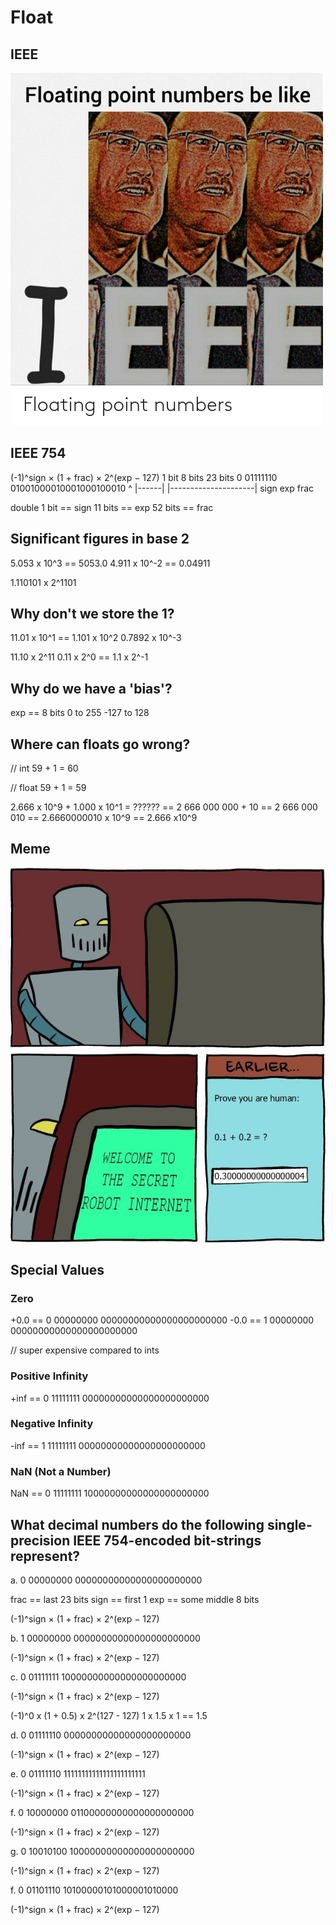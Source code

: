 # Float

## IEEE

![ieee](ieee.png)


## IEEE 754

(-1)^sign × (1 + frac) × 2^(exp − 127)
1 bit  8 bits   23 bits
0      01111110 01001000010001000100010
^      |------| |---------------------|
sign    exp      frac

double
1 bit == sign
11 bits == exp
52 bits == frac


## Significant figures in base 2

5.053 x 10^3 == 5053.0
4.911 x 10^-2 == 0.04911

1.110101 x 2^1101


## Why don't we store the 1?

11.01 x 10^1 == 1.101 x 10^2
0.7892 x 10^-3

11.10 x 2^11
0.11 x 2^0 == 1.1 x 2^-1


## Why do we have a 'bias'?

exp == 8 bits
0 to 255
-127 to 128


## Where can floats go wrong?

// int
59 + 1 = 60

// float
59 + 1 = 59

2.666 x 10^9 + 1.000 x 10^1 = ??????
== 2 666 000 000 + 10
== 2 666 000 010
== 2.6660000010 x 10^9
== 2.666 x10^9


## Meme

![floating_point](floating_point.jpg)


## Special Values

### Zero

+0.0 == 0 00000000 00000000000000000000000
-0.0 == 1 00000000 00000000000000000000000

// super expensive compared to ints


### Positive Infinity

+inf == 0 11111111 00000000000000000000000


### Negative Infinity

-inf == 1 11111111 00000000000000000000000


### NaN (Not a Number)

NaN == 0 11111111 10000000000000000000000


## What decimal numbers do the following single-precision IEEE 754-encoded bit-strings represent?

a. 0 00000000 00000000000000000000000

frac == last 23 bits
sign == first 1
exp == some middle 8 bits

(-1)^sign × (1 + frac) × 2^(exp − 127)


b. 1 00000000 00000000000000000000000

(-1)^sign × (1 + frac) × 2^(exp − 127)


c. 0 01111111 10000000000000000000000

(-1)^sign × (1 + frac) × 2^(exp − 127)

(-1)^0 x (1 + 0.5) x 2^(127 - 127)
1 x 1.5 x 1 == 1.5


d. 0 01111110 00000000000000000000000

(-1)^sign × (1 + frac) × 2^(exp − 127)


e. 0 01111110 11111111111111111111111

(-1)^sign × (1 + frac) × 2^(exp − 127)


f. 0 10000000 01100000000000000000000

(-1)^sign × (1 + frac) × 2^(exp − 127)


g. 0 10010100 10000000000000000000000

(-1)^sign × (1 + frac) × 2^(exp − 127)


f. 0 01101110 10100000101000001010000

(-1)^sign × (1 + frac) × 2^(exp − 127)
